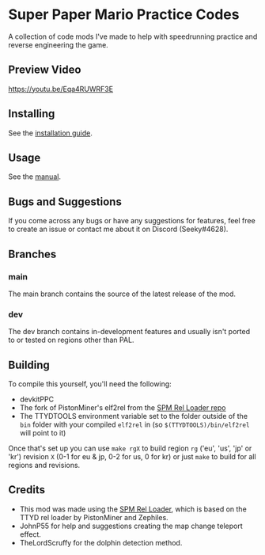 # Super Paper Mario Practice Codes
A collection of code mods I've made to help with speedrunning practice and reverse engineering the game.

## Preview Video
https://youtu.be/Eqa4RUWRF3E

## Installing
See the [installation guide](https://github.com/SeekyCt/spm-practice-codes/blob/main/INSTALLING.md).

## Usage
See the [manual](https://github.com/SeekyCt/spm-practice-codes/blob/main/MANUAL.md).

## Bugs and Suggestions
If you come across any bugs or have any suggestions for features, feel free to create an issue or contact me about it on Discord (Seeky#4628).

## Branches
### main
The main branch contains the source of the latest release of the mod.
### dev
The dev branch contains in-development features and usually isn't ported to or tested on regions other than PAL.

## Building
To compile this yourself, you'll need the following:
* devkitPPC
* The fork of PistonMiner's elf2rel from the [SPM Rel Loader repo](https://github.com/SeekyCt/spm-rel-loader)
* The TTYDTOOLS environment variable set to the folder outside of the `bin` folder with your compiled `elf2rel` in (so `$(TTYDTOOLS)/bin/elf2rel` will point to it)

Once that's set up you can use `make rgX` to build region `rg` ('eu', 'us', 'jp' or 'kr') revision `X` (0-1 for eu & jp, 0-2 for us, 0 for kr) or just `make` to build for all regions and revisions.

## Credits
* This mod was made using the [SPM Rel Loader](https://github.com/SeekyCt/spm-rel-loader), which is based on the TTYD rel loader by PistonMiner and Zephiles.
* JohnP55 for help and suggestions creating the map change teleport effect.
* TheLordScruffy for the dolphin detection method.
